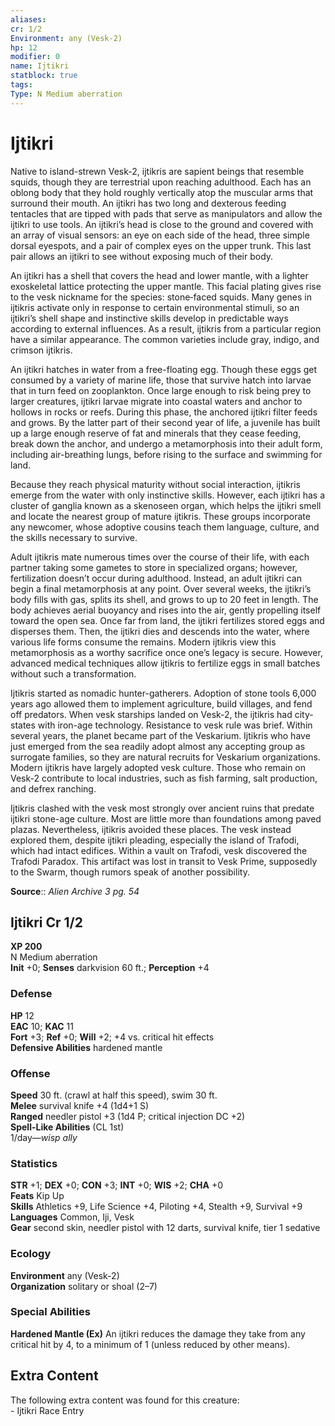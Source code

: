 ```yaml
---
aliases: 
cr: 1/2
Environment: any (Vesk-2)  
hp: 12
modifier: 0
name: Ijtikri
statblock: true
tags: 
Type: N Medium aberration  
---
```


# Ijtikri

Native to island-strewn Vesk-2, ijtikris are sapient beings that resemble squids, though they are terrestrial upon reaching adulthood. Each has an oblong body that they hold roughly vertically atop the muscular arms that surround their mouth. An ijtikri has two long and dexterous feeding tentacles that are tipped with pads that serve as manipulators and allow the ijtikri to use tools. An ijtikri’s head is close to the ground and covered with an array of visual sensors: an eye on each side of the head, three simple dorsal eyespots, and a pair of complex eyes on the upper trunk. This last pair allows an ijtikri to see without exposing much of their body.

An ijtikri has a shell that covers the head and lower mantle, with a lighter exoskeletal lattice protecting the upper mantle. This facial plating gives rise to the vesk nickname for the species: stone‑faced squids. Many genes in ijtikris activate only in response to certain environmental stimuli, so an ijtikri’s shell shape and instinctive skills develop in predictable ways according to external influences. As a result, ijtikris from a particular region have a similar appearance. The common varieties include gray, indigo, and crimson ijtikris.

An ijtikri hatches in water from a free-floating egg. Though these eggs get consumed by a variety of marine life, those that survive hatch into larvae that in turn feed on zooplankton. Once large enough to risk being prey to larger creatures, ijtikri larvae migrate into coastal waters and anchor to hollows in rocks or reefs. During this phase, the anchored ijtikri filter feeds and grows. By the latter part of their second year of life, a juvenile has built up a large enough reserve of fat and minerals that they cease feeding, break down the anchor, and undergo a metamorphosis into their adult form, including air-breathing lungs, before rising to the surface and swimming for land.

Because they reach physical maturity without social interaction, ijtikris emerge from the water with only instinctive skills. However, each ijtikri has a cluster of ganglia known as a skenoseen organ, which helps the ijtikri smell and locate the nearest group of mature ijtikris. These groups incorporate any newcomer, whose adoptive cousins teach them language, culture, and the skills necessary to survive.

Adult ijtikris mate numerous times over the course of their life, with each partner taking some gametes to store in specialized organs; however, fertilization doesn’t occur during adulthood. Instead, an adult ijtikri can begin a final metamorphosis at any point. Over several weeks, the ijtikri’s body fills with gas, splits its shell, and grows to up to 20 feet in length. The body achieves aerial buoyancy and rises into the air, gently propelling itself toward the open sea. Once far from land, the ijtikri fertilizes stored eggs and disperses them. Then, the ijtikri dies and descends into the water, where various life forms consume the remains. Modern ijtikris view this metamorphosis as a worthy sacrifice once one’s legacy is secure. However, advanced medical techniques allow ijtikris to fertilize eggs in small batches without such a transformation.

Ijtikris started as nomadic hunter-gatherers. Adoption of stone tools 6,000 years ago allowed them to implement agriculture, build villages, and fend off predators. When vesk starships landed on Vesk-2, the ijtikris had city-states with iron-age technology. Resistance to vesk rule was brief. Within several years, the planet became part of the Veskarium. Ijtikris who have just emerged from the sea readily adopt almost any accepting group as surrogate families, so they are natural recruits for Veskarium organizations. Modern ijtikris have largely adopted vesk culture. Those who remain on Vesk-2 contribute to local industries, such as fish farming, salt production, and defrex ranching.

Ijtikris clashed with the vesk most strongly over ancient ruins that predate ijtikri stone-age culture. Most are little more than foundations among paved plazas. Nevertheless, ijtikris avoided these places. The vesk instead explored them, despite ijtikri pleading, especially the island of Trafodi, which had intact edifices. Within a vault on Trafodi, vesk discovered the Trafodi Paradox. This artifact was lost in transit to Vesk Prime, supposedly to the Swarm, though rumors speak of another possibility.

**Source**:: _Alien Archive 3 pg. 54_

## Ijtikri Cr 1/2

**XP 200**  
N Medium aberration  
**Init** +0; **Senses** darkvision 60 ft.; **Perception** +4  

### Defense

**HP** 12  
**EAC** 10; **KAC** 11  
**Fort** +3; **Ref** +0; **Will** +2; +4 vs. critical hit effects  
**Defensive Abilities** hardened mantle  

### Offense

**Speed** 30 ft. (crawl at half this speed), swim 30 ft.  
**Melee** survival knife +4 (1d4+1 S)  
**Ranged** needler pistol +3 (1d4 P; critical injection DC +2)  
**Spell-Like Abilities** (CL 1st)  
1/day—_wisp ally_

### Statistics

**STR** +1; **DEX** +0; **CON** +3; **INT** +0; **WIS** +2; **CHA** +0  
**Feats** Kip Up  
**Skills** Athletics +9, Life Science +4, Piloting +4, Stealth +9, Survival +9  
**Languages** Common, Iji, Vesk  
**Gear** second skin, needler pistol with 12 darts, survival knife, tier 1 sedative

### Ecology

**Environment** any (Vesk-2)  
**Organization** solitary or shoal (2–7)

### Special Abilities

**Hardened Mantle (Ex)** An ijtikri reduces the damage they take from any critical hit by 4, to a minimum of 1 (unless reduced by other means).

## Extra Content

The following extra content was found for this creature:  
\- Ijtikri Race Entry
